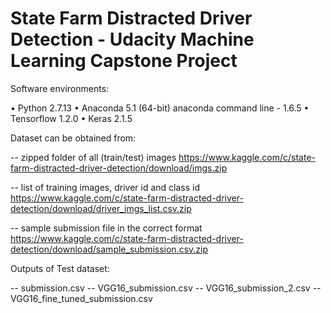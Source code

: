 # State Farm Distracted Driver Detection - Udacity Machine Learning Capstone Project

Software environments:

• Python 2.7.13 
• Anaconda 5.1 (64-bit) anaconda command line - 1.6.5
• Tensorflow 1.2.0
• Keras 2.1.5

Dataset can be obtained from: 

-- zipped folder of all (train/test) images
   https://www.kaggle.com/c/state-farm-distracted-driver-detection/download/imgs.zip

-- list of training images, driver id and class id
   https://www.kaggle.com/c/state-farm-distracted-driver-detection/download/driver_imgs_list.csv.zip

-- sample submission file in the correct format
   https://www.kaggle.com/c/state-farm-distracted-driver-detection/download/sample_submission.csv.zip

Outputs of Test dataset:

   -- submission.csv
   -- VGG16_submission.csv
   -- VGG16_submission_2.csv
   -- VGG16_fine_tuned_submission.csv
